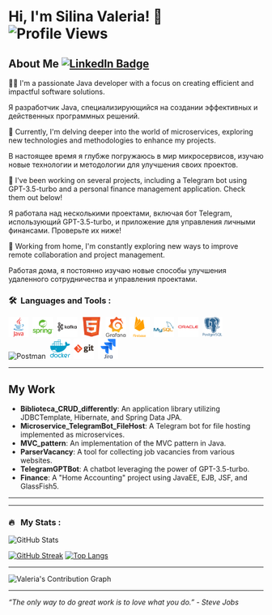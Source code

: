 # Hi, I'm Silina Valeria! 👋    ![Profile Views](https://komarev.com/ghpvc/?username=valkerik)

## About Me <a href="https://www.linkedin.com/in/valkerik"><img src="https://img.shields.io/badge/LinkedIn-blue?style=for-the-badge&logo=linkedin&logoColor=white" alt="LinkedIn Badge"></a>
👩‍💻 I'm a passionate Java developer with a focus on creating efficient and impactful software solutions.

Я разработчик Java, специализирующийся на создании эффективных и действенных программных решений.

🌱 Currently, I'm delving deeper into the world of microservices, exploring new technologies and methodologies to enhance my projects. 

В настоящее время я глубже погружаюсь в мир микросервисов, изучаю новые технологии и методологии для улучшения своих проектов.

🤖 I've been working on several projects, including a Telegram bot using GPT-3.5-turbo and a personal finance management application. Check them out below!

Я работала над несколькими проектами, включая бот Telegram, использующий GPT-3.5-turbo, и приложение для управления личными финансами. Проверьте их ниже!

🏡 Working from home, I'm constantly exploring new ways to improve remote collaboration and project management. 

Работая дома, я постоянно изучаю новые способы улучшения удаленного сотрудничества и управления проектами.

### 🛠 &nbsp;Languages and Tools :

<p>
<img src="https://github.com/devicons/devicon/blob/master/icons/java/java-original-wordmark.svg" title="Java" alt="Java" width="40" height="40"/>&nbsp;
<img src="https://github.com/devicons/devicon/blob/master/icons/spring/spring-original-wordmark.svg" title="Spring" alt="Spring" width="40" height="40"/>&nbsp;
  <img src="https://github.com/devicons/devicon/blob/master/icons/apachekafka/apachekafka-original-wordmark.svg" title="Kafka" alt="Kafka" width="40" height="40"/>&nbsp;
<img src="https://github.com/devicons/devicon/blob/master/icons/html5/html5-original.svg" title="HTML5" alt="HTML" width="40" height="40"/>&nbsp;
  <img src="https://github.com/devicons/devicon/blob/master/icons/grafana/grafana-original-wordmark.svg" title="Grafana" alt="Grafana" width="40" height="40"/>&nbsp;
<img src="https://github.com/devicons/devicon/blob/master/icons/firebase/firebase-plain-wordmark.svg" title="Firebase" alt="Firebase" width="40" height="40"/>&nbsp;
<img src="https://github.com/devicons/devicon/blob/master/icons/mysql/mysql-original-wordmark.svg" title="MySQL"  alt="MySQL" width="40" height="40"/>&nbsp;
<img src="https://github.com/devicons/devicon/blob/master/icons/oracle/oracle-original.svg" title="Oracle"  alt="Oracle" width="40" height="40"/>&nbsp;
<img src="https://github.com/devicons/devicon/blob/master/icons/postgresql/postgresql-plain-wordmark.svg" title="PostgreSQL"  alt="PostgreSQL" width="40" height="40"/>&nbsp;
<img src="https://www.vectorlogo.zone/logos/getpostman/getpostman-icon.svg" title="Postman"  alt="Postman" width="40" height="40"/>&nbsp;
<img src="https://github.com/devicons/devicon/blob/master/icons/docker/docker-plain-wordmark.svg" title="Docker"  alt="Docker" width="40" height="40"/>&nbsp;
<img src="https://github.com/devicons/devicon/blob/master/icons/git/git-original-wordmark.svg" title="Git" **alt="Git" width="40" height="40"/>&nbsp;
<img src="https://github.com/devicons/devicon/blob/master/icons/jira/jira-original-wordmark.svg" title="Jira" **alt="Jira" width="40" height="40"/>&nbsp;
</p>

---

## My Work
- **Biblioteca_CRUD_differently**: An application library utilizing JDBCTemplate, Hibernate, and Spring Data JPA.
- **Microservice_TelegramBot_FileHost**: A Telegram bot for file hosting implemented as microservices.
- **MVC_pattern**: An implementation of the MVC pattern in Java.
- **ParserVacancy**: A tool for collecting job vacancies from various websites.
- **TelegramGPTBot**: A chatbot leveraging the power of GPT-3.5-turbo.
- **Finance**: A "Home Accounting" project using JavaEE, EJB, JSF, and GlassFish5.

---



---

### 🔥 &nbsp; My Stats :
![GitHub Stats](https://github-readme-stats.vercel.app/api?username=valkerik&show_icons=true)

[![GitHub Streak](http://github-readme-streak-stats.herokuapp.com?user=valkerik&theme=dark&background=000000)](https://git.io/streak-stats)
[![Top Langs](https://github-readme-stats.vercel.app/api/top-langs/?username=valkerik&layout=compact&theme=vision-friendly-dark)](https://github.com/anuraghazra/github-readme-stats)

---

![Valeria's Contribution Graph](https://ghchart.rshah.org/valkerik)

---

*“The only way to do great work is to love what you do.” - Steve Jobs*


